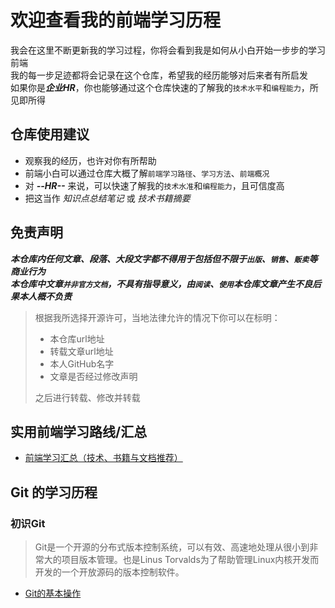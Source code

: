 # 欢迎查看我的前端学习历程
我会在这里不断更新我的学习过程，你将会看到我是如何从小白开始一步步的学习前端  
我的每一步足迹都将会记录在这个仓库，希望我的经历能够对后来者有所启发  
如果你是***企业HR***，你也能够通过这个仓库快速的了解我的`技术水平`和`编程能力`，所见即所得  

## 仓库使用建议
* 观察我的经历，也许对你有所帮助
* 前端小白可以通过仓库大概了解`前端学习路径`、`学习方法`、`前端概况`
* 对 ***--HR--*** 来说，可以快速了解我的`技术水准`和`编程能力`，且可信度高
* 把这当作 *知识点总结笔记* 或 *技术书籍摘要*

## 免责声明
***本仓库内任何文章、段落、大段文字都不得用于包括但不限于`出版`、`销售`、`贩卖`等商业行为***  
***本仓库中文章`并非官方文档`，不具有指导意义，由`阅读`、`使用`本仓库文章产生不良后果本人概不负责***
> 根据我所选择开源许可，当地法律允许的情况下你可以在标明：  
> 
>  *  本仓库url地址
>  *  转载文章url地址
>  *  本人GitHub名字
>  *  文章是否经过修改声明  
>
> 之后进行转载、修改并转载  

## 实用前端学习路线/汇总
* [前端学习汇总（技术、书籍与文档推荐）](./Front-Learning-Route.md)

## Git 的学习历程
### 初识Git
> Git是一个开源的分布式版本控制系统，可以有效、高速地处理从很小到非常大的项目版本管理。也是Linus Torvalds为了帮助管理Linux内核开发而开发的一个开放源码的版本控制软件。
* [Git的基本操作](./常用生产工具/Git/Git的基本操作流程.md)
